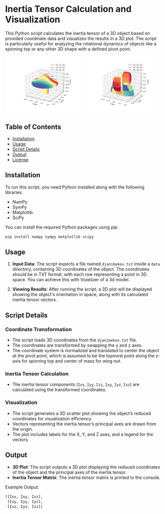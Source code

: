 # Inertia Tensor Calculation and Visualization

This Python script calculates the inertia tensor of a 3D object based on provided coordinate data and visualizes the results in a 3D plot. The script is particularly useful for analyzing the rotational dynamics of objects like a spinning top or any other 3D shape with a defined pivot point.

<p float="left">
  <img src="images/spinning_top.png" width="49%" />
  <img src="images/wing_nut.png" width="49%" /> 
</p>

## Table of Contents
- [Installation](#installation)
- [Usage](#usage)
- [Script Details](#script-details)
- [Output](#output)
- [License](#license)

## Installation

To run this script, you need Python installed along with the following libraries:
- NumPy
- SymPy
- Matplotlib
- SciPy

You can install the required Python packages using pip:

```bash
pip install numpy sympy matplotlib scipy
```

## Usage

1. **Input Data**: The script expects a file named `djanibekov.txt` inside a `data` directory, containing 3D coordinates of the object. The coordinates should be in TXT format, with each row representing a point in 3D space. You can achieve this with Voxelizer of a 3d model.

2. **Viewing Results**: After running the script, a 3D plot will be displayed showing the object's orientation in space, along with its calculated inertia tensor vectors.

## Script Details

### Coordinate Transformation
- The script loads 3D coordinates from the `djanibekov.txt` file.
- The coordinates are transformed by swapping the y and z axes.
- The coordinate system is normalized and translated to center the object at the pivot point, which is assumed to be the topmost point along the z-axis for spinning top and center of mass for wing nut.

### Inertia Tensor Calculation
- The inertia tensor components (`Ixx`, `Iyy`, `Izz`, `Ixy`, `Iyz`, `Ixz`) are calculated using the transformed coordinates.

### Visualization
- The script generates a 3D scatter plot showing the object’s reduced coordinates for visualization efficiency.
- Vectors representing the inertia tensor’s principal axes are drawn from the origin.
- The plot includes labels for the X, Y, and Z axes, and a legend for the vectors.

## Output

- **3D Plot**: The script outputs a 3D plot displaying the reduced coordinates of the object and the principal axes of the inertia tensor.
- **Inertia Tensor Matrix**: The inertia tensor matrix is printed to the console.

Example Output:

```plaintext
[[Ixx, Ixy, Ixz],
 [Ixy, Iyy, Iyz],
 [Ixz, Iyz, Izz]]
```

